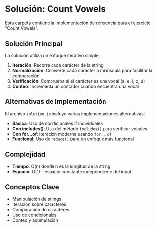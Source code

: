 # Solución: Count Vowels

Esta carpeta contiene la implementación de referencia para el ejercicio "Count Vowels".

## Solución Principal

La solución utiliza un enfoque iterativo simple:

1. **Iteración**: Recorre cada carácter de la string
2. **Normalización**: Convierte cada carácter a minúscula para facilitar la comparación
3. **Verificación**: Comprueba si el carácter es una vocal (a, e, i, o, u)
4. **Conteo**: Incrementa un contador cuando encuentra una vocal

## Alternativas de Implementación

El archivo `solution.js` incluye varias implementaciones alternativas:

- **Básica**: Uso de condicionales if individuales
- **Con includes()**: Uso del método `includes()` para verificar vocales
- **Con for...of**: Iteración moderna usando `for...of`
- **Funcional**: Uso de `reduce()` para un enfoque más funcional

## Complejidad

- **Tiempo**: O(n) donde n es la longitud de la string
- **Espacio**: O(1) - espacio constante independiente del input

## Conceptos Clave

- Manipulación de strings
- Iteración sobre caracteres
- Comparación de caracteres
- Uso de condicionales
- Conteo y acumulación
